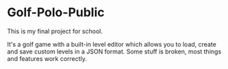 # Golf-Polo-Public

This is my final project for school.

It's a golf game with a built-in level editor which allows you to load, create and save custom levels in a JSON format. Some stuff is broken, most things and features work correctly.
